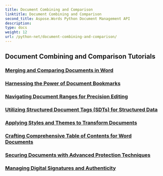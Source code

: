 ```yaml
---
title: Document Combining and Comparison
linktitle: Document Combining and Comparison
second_title: Aspose.Words Python Document Management API
description: 
type: docs
weight: 12
url: /python-net/document-combining-and-comparison/
---
```


## Document Combining and Comparison Tutorials
### [Merging and Comparing Documents in Word](./merge-compare-documents/)
### [Harnessing the Power of Document Bookmarks](./document-bookmarks/)
### [Navigating Document Ranges for Precision Editing](./document-ranges/)
### [Utilizing Structured Document Tags (SDTs) for Structured Data](./document-sdts/)
### [Applying Styles and Themes to Transform Documents](./apply-styles-themes-documents/)
### [Crafting Comprehensive Table of Contents for Word Documents](./generate-table-contents/)
### [Securing Documents with Advanced Protection Techniques](./secure-documents-protection/)
### [Managing Digital Signatures and Authenticity](./manage-digital-signatures/)